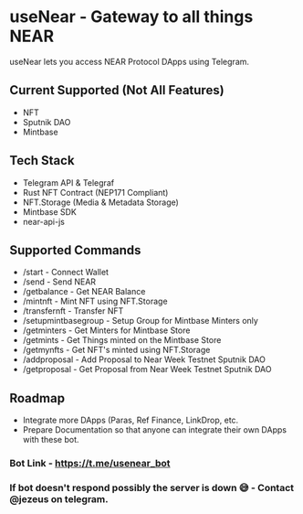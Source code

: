 # useNear - Gateway to all things NEAR

useNear lets you access NEAR Protocol DApps using Telegram.

## Current Supported (Not All Features)
* NFT
* Sputnik DAO
* Mintbase

## Tech Stack
* Telegram API & Telegraf
* Rust NFT Contract (NEP171 Compliant)
* NFT.Storage (Media & Metadata Storage)
* Mintbase SDK
* near-api-js


## Supported Commands
* /start - Connect Wallet
* /send - Send NEAR
* /getbalance - Get NEAR Balance
* /mintnft - Mint NFT using NFT.Storage
* /transfernft - Transfer NFT
* /setupmintbasegroup - Setup Group for Mintbase Minters only 
* /getminters - Get Minters for Mintbase Store
* /getmints - Get Things minted on the Mintbase Store
* /getmynfts - Get NFT's minted using NFT.Storage
* /addproposal - Add Proposal to Near Week Testnet Sputnik DAO
* /getproposal - Get Proposal from Near Week Testnet Sputnik DAO

## Roadmap
* Integrate more DApps (Paras, Ref Finance, LinkDrop, etc.
* Prepare Documentation so that anyone can integrate their own DApps with these bot.

### Bot Link - https://t.me/usenear_bot
### If bot doesn't respond possibly the server is down 😅 - Contact @jezeus on telegram.


